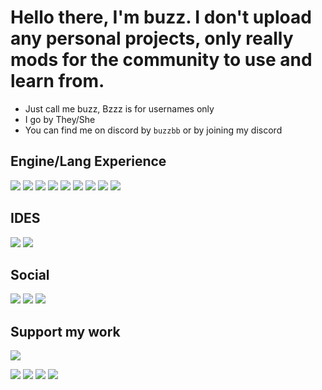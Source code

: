 # Hello there, I'm buzz. I don't upload any personal projects, only really mods for the community to use and learn from.

* Just call me buzz, Bzzz is for usernames only
* I go by They/She
* You can find me on discord by `buzzbb` or by joining my discord

## Engine/Lang Experience
[![](https://img.shields.io/badge/.NET-5C2D91?style=for-the-badge&logo=.net&logoColor=white)](https://github.com/BzzzThe18th)
[![](https://img.shields.io/badge/C%2B%2B-00599C?style=for-the-badge&logo=c%2B%2B&logoColor=white)](https://github.com/BzzzThe18th)
[![](https://img.shields.io/badge/Unity-100000?style=for-the-badge&logo=unity&logoColor=white)](https://github.com/BzzzThe18th)
[![](https://img.shields.io/badge/Python-3776AB?style=for-the-badge&logo=python&logoColor=white)](https://github.com/BzzzThe18th)
[![](https://img.shields.io/badge/JavaScript-F7DF1E?style=for-the-badge&logo=javascript&logoColor=white)](https://github.com/BzzzThe18th)
[![](https://img.shields.io/badge/Java-ED8B00?style=for-the-badge&logo=openjdk&logoColor=white)](https://github.com/BzzzThe18th)
[![](https://img.shields.io/badge/Lua-2C2D72?style=for-the-badge&logo=lua&logoColor=black)](https://github.com/BzzzThe18th)
[![](https://img.shields.io/badge/Markdown-000000?style=for-the-badge&logo=markdown&logoColor=white)](https://github.com/BzzzThe18th)
[![](https://img.shields.io/badge/Node.js-43853D?style=for-the-badge&logo=node.js&logoColor=white)](https://github.com/BzzzThe18th)

## IDES
[![](https://img.shields.io/badge/Visual_Studio-5C2D91?style=for-the-badge&logo=visual%20studio&logoColor=white)](https://github.com/BzzzThe18th)
[![](https://img.shields.io/badge/Visual_Studio_Code-0078D4?style=for-the-badge&logo=visual%20studio%20code&logoColor=white)](https://github.com/BzzzThe18th)

## Social
[![](https://img.shields.io/badge/Discord-7289DA?style=for-the-badge&logo=discord&logoColor=white)](https://discord.com/mVZDatdExM)
[![](https://img.shields.io/badge/YouTube-FF0000?style=for-the-badge&logo=youtube&logoColor=white)](https://youtube.com/@BzzzThe18th)
[![](https://img.shields.io/badge/Twitch-9146FF?style=for-the-badge&logo=twitch&logoColor=white)](https://twitch.com/BzzzThe18th)

## Support my work
[![](https://img.shields.io/badge/Patreon-F96854?style=for-the-badge&logo=patreon&logoColor=white)](https://patreon.com/BzzzThe18th)

[![](https://quotes-github-readme.vercel.app/api?type=horizontal&theme=dark&quote=Fuck%20that%2C%20do%20your%20own%20shit%20you%20dumbass%20bitch)](https://github.com/anuraghazra/github-readme-stats#gh-dark-mode-only)
[![](https://github-readme-stats.vercel.app/api?username=BzzzThe18th&show_icons=true&card_width=1000&theme=dark#gh-dark-mode-only)]()
[![](https://github-readme-stats.vercel.app/api?username=BzzzThe18th&show_icons=true&card_width=1000&theme=default#gh-light-mode-only)](https://github.com/anuraghazra/github-readme-stats#gh-light-mode-only)
[![](https://spotify-recently-played-readme.vercel.app/api?user=5ijj1ef3gtzy3iaj3q4obv1wr&width=1000)](https://github.com/BzzzThe18th)
